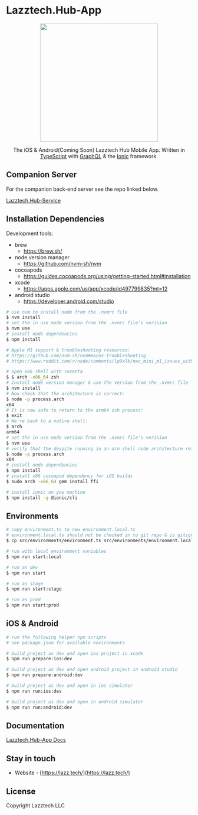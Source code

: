 # Lazztech.Hub-App

<p align="center">
  <a href="https://lazz.tech/software/" target="blank"><img src="https://lazz.tech/images/lazztech_icon.png" width="320"/></a>
</p>
  
  <p align="center">The iOS & Android(Coming Soon) Lazztech Hub Mobile App. Written in <a href="https://www.typescriptlang.org/" target="blank">TypeScript</a> with <a href="https://graphql.org/" target="blank">GraphQL</a> & the <a href="https://nestjs.com/" target="blank">Ionic</a> framework.</p>
    <p align="center">
</p>

## Companion Server

For the companion back-end server see the repo linked below.

[Lazztech.Hub-Service](https://github.com/Lazztech/Lazztech.Hub-Service)

## Installation Dependencies

Development tools:
- brew
  - https://brew.sh/
- node version manager
  - https://github.com/nvm-sh/nvm
- cocoapods
  - https://guides.cocoapods.org/using/getting-started.html#installation
- xcode
  - https://apps.apple.com/us/app/xcode/id497799835?mt=12
- android studio
  - https://developer.android.com/studio

```bash
# use nvm to install node from the .nvmrc file
$ nvm install
# set the in use node version from the .nvmrc file's verision
$ nvm use
# install node dependencies
$ npm install
```

```bash
# Apple M1 support & troubleshooting resources: 
# https://github.com/nvm-sh/nvm#macos-troubleshooting
# https://www.reddit.com/r/node/comments/lp9xlk/mac_mini_m1_issues_with_node_js_15/

# open x86 shell with rosetta
$ $ arch -x86_64 zsh
# install node version manager & use the version from the .nvmrc file
$ nvm install
# Now check that the architecture is correct:
$ node -p process.arch
x64
# It is now safe to return to the arm64 zsh process:
$ exit
# We're back to a native shell:
$ arch
arm64
# set the in use node version from the .nvmrc file's verision
$ nvm use
# verify that the despite running in an arm shell node architecture returns x86
$ node -p process.arch
x64
# install node dependencies
$ npm install
# install x86 cocoapod dependency for iOS builds
$ sudo arch -x86_64 gem install ffi
```

```bash
# install ionic on you machine
$ npm install -g @ionic/cli
```

## Environments

```bash
# copy environment.ts to new environment.local.ts
# environment.local.ts should not be checked in to git repo & is gitignored
$ cp src/environments/environment.ts src/environments/environment.local.ts

# run with local environment variables
$ npm run start:local

# run as dev
$ npm run start

# run as stage
$ npm run start:stage

# run as prod
$ npm run start:prod
```

## iOS & Android

```bash
# run the following helper npm scripts
# see package.json for available environments

# build project as dev and open ios project in xcode
$ npm run prepare:ios:dev

# build project as dev and open android project in android studio
$ npm run prepare:android:dev

# build project as dev and open in ios simulator
$ npm run run:ios:dev

# build project as dev and open in android simulator
$ npm run run:android:dev
```

<!-- ## Test

```bash
# unit tests
$ npm run test

# e2e tests
$ npm run test:e2e

# test coverage
$ npm run test:cov
``` -->

## Documentation

[Lazztech.Hub-App Docs](https://lazztech-hub-app.netlify.app/)

## Stay in touch

- Website - [https://lazz.tech/](https://lazz.tech/)

## License

Copyright Lazztech LLC
